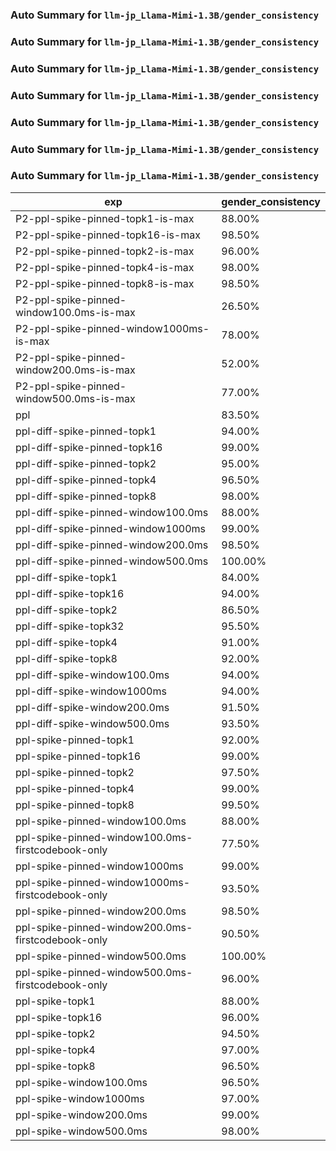 ### Auto Summary for `llm-jp_Llama-Mimi-1.3B/gender_consistency`

### Auto Summary for `llm-jp_Llama-Mimi-1.3B/gender_consistency`

### Auto Summary for `llm-jp_Llama-Mimi-1.3B/gender_consistency`

### Auto Summary for `llm-jp_Llama-Mimi-1.3B/gender_consistency`

### Auto Summary for `llm-jp_Llama-Mimi-1.3B/gender_consistency`

### Auto Summary for `llm-jp_Llama-Mimi-1.3B/gender_consistency`

### Auto Summary for `llm-jp_Llama-Mimi-1.3B/gender_consistency`

<!-- AUTO-GEN: SPLIT TABLE -->
| exp | gender_consistency |
| --- | --- |
| P2-ppl-spike-pinned-topk1-is-max | 88.00% |
| P2-ppl-spike-pinned-topk16-is-max | 98.50% |
| P2-ppl-spike-pinned-topk2-is-max | 96.00% |
| P2-ppl-spike-pinned-topk4-is-max | 98.00% |
| P2-ppl-spike-pinned-topk8-is-max | 98.50% |
| P2-ppl-spike-pinned-window100.0ms-is-max | 26.50% |
| P2-ppl-spike-pinned-window1000ms-is-max | 78.00% |
| P2-ppl-spike-pinned-window200.0ms-is-max | 52.00% |
| P2-ppl-spike-pinned-window500.0ms-is-max | 77.00% |
| ppl | 83.50% |
| ppl-diff-spike-pinned-topk1 | 94.00% |
| ppl-diff-spike-pinned-topk16 | 99.00% |
| ppl-diff-spike-pinned-topk2 | 95.00% |
| ppl-diff-spike-pinned-topk4 | 96.50% |
| ppl-diff-spike-pinned-topk8 | 98.00% |
| ppl-diff-spike-pinned-window100.0ms | 88.00% |
| ppl-diff-spike-pinned-window1000ms | 99.00% |
| ppl-diff-spike-pinned-window200.0ms | 98.50% |
| ppl-diff-spike-pinned-window500.0ms | 100.00% |
| ppl-diff-spike-topk1 | 84.00% |
| ppl-diff-spike-topk16 | 94.00% |
| ppl-diff-spike-topk2 | 86.50% |
| ppl-diff-spike-topk32 | 95.50% |
| ppl-diff-spike-topk4 | 91.00% |
| ppl-diff-spike-topk8 | 92.00% |
| ppl-diff-spike-window100.0ms | 94.00% |
| ppl-diff-spike-window1000ms | 94.00% |
| ppl-diff-spike-window200.0ms | 91.50% |
| ppl-diff-spike-window500.0ms | 93.50% |
| ppl-spike-pinned-topk1 | 92.00% |
| ppl-spike-pinned-topk16 | 99.00% |
| ppl-spike-pinned-topk2 | 97.50% |
| ppl-spike-pinned-topk4 | 99.00% |
| ppl-spike-pinned-topk8 | 99.50% |
| ppl-spike-pinned-window100.0ms | 88.00% |
| ppl-spike-pinned-window100.0ms-firstcodebook-only | 77.50% |
| ppl-spike-pinned-window1000ms | 99.00% |
| ppl-spike-pinned-window1000ms-firstcodebook-only | 93.50% |
| ppl-spike-pinned-window200.0ms | 98.50% |
| ppl-spike-pinned-window200.0ms-firstcodebook-only | 90.50% |
| ppl-spike-pinned-window500.0ms | 100.00% |
| ppl-spike-pinned-window500.0ms-firstcodebook-only | 96.00% |
| ppl-spike-topk1 | 88.00% |
| ppl-spike-topk16 | 96.00% |
| ppl-spike-topk2 | 94.50% |
| ppl-spike-topk4 | 97.00% |
| ppl-spike-topk8 | 96.50% |
| ppl-spike-window100.0ms | 96.50% |
| ppl-spike-window1000ms | 97.00% |
| ppl-spike-window200.0ms | 99.00% |
| ppl-spike-window500.0ms | 98.00% |
<!-- AUTO-GEN: SPLIT TABLE -->
